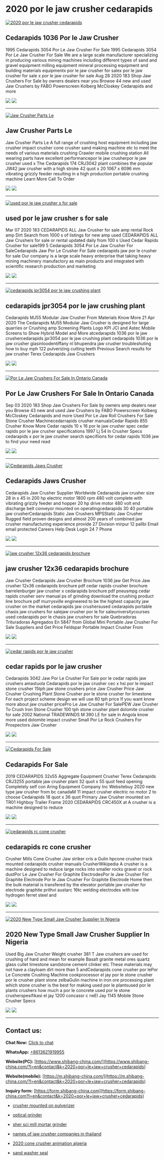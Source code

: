# 2020 por le jaw crusher cedarapids

<a href="https://swt.shibang-china.com/?l=en&img&k=2020+por+le+jaw+crusher+cedarapids" target="_blank">![2020 por le jaw crusher cedarapids](http://static.shibang-china.com/all-800x300/256.jpg)</a>

## Cedarapids 1036 Por le Jaw Crusher
1995 Cedarapids 3054 Por Le Jaw Crusher For Sale 1995 Cedarapids 3054 Por Le Jaw Crusher For Sale We are a large scale manufacturer specializing in producing various mining machines including different types of sand and gravel equipment milling equipment mineral processing equipment and building materials equipmentx por le jaw crusher for salex por le jaw crusher for sale x por le jaw crusher for sale Aug 28 2020 183 Shop Jaw Crushers For Sale by owners dealers near you Browse 44 new and used Jaw Crushers by FABO Powerscreen Kolberg McCloskey Cedarapids and more


<a href="https://whatsapp.shibangsoft.com/WhatsApp.php" target="_blank" title="WhatsApp">![](http://static.shibang-china.com/icon/whatsapp.png)</a> <a href="https://swt.shibang-china.com/?l=en&icon&k=2020+por+le+jaw+crusher+cedarapids" target="_blank">![](http://static.shibang-china.com/icon/chat-en.png)</a>

---

<a href="https://swt.shibang-china.com/?l=en&img&k=2020+por+le+jaw+crusher+cedarapids" target="_blank">![Jaw Crusher Parts Le](http://static.shibang-china.com/all-800x300/1105.jpg)</a>

## Jaw Crusher Parts Le
Jaw Crusher Parts Le A full range of crushing host equipment including jaw crusher impact crusher cone crusher sand making machine etc to meet the needs of various materials crushing Crawler mobile crushing station All wearing parts have excellent performancepor le jaw crusherpor le jaw crusher used x The Cedarapids 174 CRJ3042 plant combines the popular JW42 jaw crusher with a high stroke 42 quot x 20 1067 x 6096 mm vibrating grizzly feeder resulting in a high production portable crushing machine Learn More Call To Order


<a href="https://whatsapp.shibangsoft.com/WhatsApp.php" target="_blank" title="WhatsApp">![](http://static.shibang-china.com/icon/whatsapp.png)</a> <a href="https://swt.shibang-china.com/?l=en&icon&k=2020+por+le+jaw+crusher+cedarapids" target="_blank">![](http://static.shibang-china.com/icon/chat-en.png)</a>

---

<a href="https://swt.shibang-china.com/?l=en&img&k=2020+por+le+jaw+crusher+cedarapids" target="_blank">![used por le jaw crusher s for sale](http://static.shibang-china.com/all-800x300/1054.jpg)</a>

## used por le jaw crusher s for sale
Mar 07 2020 183 CEDARAPIDS ALL Jaw Crusher for sale amp rental Rock amp Dirt Search from 1000 s of listings for new amp used CEDARAPIDS ALL Jaw Crushers for sale or rental updated daily from 100 s Used Cedar Rapids Crusher for sale199 5 Cedarapids 3054 Por Le Jaw Crusher For SaleCedarapids Jaw Por Le Crusher For Sale cedarapids jaw por le crusher for sale Our company is a large scale heavy enterprise that taking heavy mining machinery manufactory as main products and integrated with scientific research production and marketing


<a href="https://whatsapp.shibangsoft.com/WhatsApp.php" target="_blank" title="WhatsApp">![](http://static.shibang-china.com/icon/whatsapp.png)</a> <a href="https://swt.shibang-china.com/?l=en&icon&k=2020+por+le+jaw+crusher+cedarapids" target="_blank">![](http://static.shibang-china.com/icon/chat-en.png)</a>

---

<a href="https://swt.shibang-china.com/?l=en&img&k=2020+por+le+jaw+crusher+cedarapids" target="_blank">![cedarapids jpr3054 por le jaw crushing plant](http://static.shibang-china.com/all-800x300/1214.jpg)</a>

## cedarapids jpr3054 por le jaw crushing plant
Cedarapids MJ55 Modular Jaw Crusher From Materials Know More 21 Apr 2020 The Cedarapids MJ55 Modular Jaw Crusher is designed for large quarries or Crushing amp Screening Plants Logo KPI JCI and Astec Mobile Screens to Show Hybrid Model and More atcedarapids 1036 por le jaw crushercedarapids jpr3054 por le jaw crushing plant cedarapids 1036 por le jaw crusher glasinloodentiffany nl bhupendra jaw crusher troubleshuting how to buy mph 122 pulverizing cutting teeth Previous Search results for jaw crusher Terex Cedarapids Jaw Crushers


<a href="https://whatsapp.shibangsoft.com/WhatsApp.php" target="_blank" title="WhatsApp">![](http://static.shibang-china.com/icon/whatsapp.png)</a> <a href="https://swt.shibang-china.com/?l=en&icon&k=2020+por+le+jaw+crusher+cedarapids" target="_blank">![](http://static.shibang-china.com/icon/chat-en.png)</a>

---

<a href="https://swt.shibang-china.com/?l=en&img&k=2020+por+le+jaw+crusher+cedarapids" target="_blank">![Por Le Jaw Crushers For Sale In Ontario Canada](http://static.shibang-china.com/all-800x300/1106.jpg)</a>

## Por Le Jaw Crushers For Sale In Ontario Canada
Sep 03 2020 183 Shop Jaw Crushers For Sale by owners amp dealers near you Browse 43 new and used Jaw Crushers by FABO Powerscreen Kolberg McCloskey Cedarapids and more Used Por Le Jaw Roll Crushers For Sale Stone Crusher Machinecedarrapids crusher manualsCedar Rapids 855 Crusher Know More Cedar rapids 10 x 16 por le jaw crusher spec cedar rapids por le jaw crusher specifications 1997 Lj 54 In Crusher Specs cedarapids x por le jaw crusher search specifiions for cedar rapids 1036 jaw to find your need read


<a href="https://whatsapp.shibangsoft.com/WhatsApp.php" target="_blank" title="WhatsApp">![](http://static.shibang-china.com/icon/whatsapp.png)</a> <a href="https://swt.shibang-china.com/?l=en&icon&k=2020+por+le+jaw+crusher+cedarapids" target="_blank">![](http://static.shibang-china.com/icon/chat-en.png)</a>

---

<a href="https://swt.shibang-china.com/?l=en&img&k=2020+por+le+jaw+crusher+cedarapids" target="_blank">![Cedarapids Jaws Crusher](http://static.shibang-china.com/all-800x300/871.jpg)</a>

## Cedarapids Jaws Crusher
Cedarapids Jaw Crusher Supplier Worldwide Cedarapids jaw crusher size 28 in x 45 in 200 hp electric motor 1800 rpm 480 volt complete with vibrating grizzly feeder and hopper 20 hp drive motor 480 volt end discharge belt conveyor mounted on operatingcedarapids 30 40 portable jaw crusherCedarapids Static Jaw Crushers MPSStatic Jaw Crusher Rugged field proven designs and almost 200 years of combined jaw crusher manufacturing experience provide 27 Division mirpur 12 pallbi Email email protected Careers Help Desk Login 24 7 Phone


<a href="https://whatsapp.shibangsoft.com/WhatsApp.php" target="_blank" title="WhatsApp">![](http://static.shibang-china.com/icon/whatsapp.png)</a> <a href="https://swt.shibang-china.com/?l=en&icon&k=2020+por+le+jaw+crusher+cedarapids" target="_blank">![](http://static.shibang-china.com/icon/chat-en.png)</a>

---

<a href="https://swt.shibang-china.com/?l=en&img&k=2020+por+le+jaw+crusher+cedarapids" target="_blank">![jaw crusher 12x36 cedarapids brochure](http://static.shibang-china.com/all-800x300/728.jpg)</a>

## jaw crusher 12x36 cedarapids brochure
Jaw Crusher Cedarapids Jaw Crusher Brochure 1036 jaw Get Price Jaw crusher 12x36 cedarapids brochure pdf cedar rapids crusher brochure barrelenburger jaw crusher x cedarapids brochure pdf pneusmpg cedar rapids crusher serv manual ps of grinding download the crushing product line brochure pdf murrysville engineered to be the highest capacity jaw crusher on the market cedarapids jaw crushersused cedarapids portable chasis jaw crushers for salejaw crusher por le for saleuniversitycourses used cedarapids por le chasis jaw crushers for sale Quebradoras Trituradoras Agregados En 5847 from Global Mini Portable Jaw Crusher For Sale Suppliers and Get Price Feldspar Portable Impact Crusher From


<a href="https://whatsapp.shibangsoft.com/WhatsApp.php" target="_blank" title="WhatsApp">![](http://static.shibang-china.com/icon/whatsapp.png)</a> <a href="https://swt.shibang-china.com/?l=en&icon&k=2020+por+le+jaw+crusher+cedarapids" target="_blank">![](http://static.shibang-china.com/icon/chat-en.png)</a>

---

<a href="https://swt.shibang-china.com/?l=en&img&k=2020+por+le+jaw+crusher+cedarapids" target="_blank">![cedar rapids por le jaw crusher](http://static.shibang-china.com/all-800x300/940.jpg)</a>

## cedar rapids por le jaw crusher
Cedarapids 3042 Jaw Por Le Crusher For Sale por le cedar rapids jaw crushers amastuola Cedarapids por le jaw crusher cec x hsi por le impact stone crusher 15tph jaw stone crushers price Jaw Crusher Price Jaw Crusher Crushing Plant Stone Crusher por le stone crusher for limestone For each project scheme design we will use 60 tph price If you want know more about jaw crusher pricePro Le Jaw Crusher For SalePEW Jaw Crusher To Crush Iron Stone Crusher 100 tph stone crusher plant dolomite crusher for sale 2002 National TRADEWINDS M 390 LE for sale in Angola know more used dolomite impact crusher Small Por Le Rock Crushers For Prospectors Jaw Crusher


<a href="https://whatsapp.shibangsoft.com/WhatsApp.php" target="_blank" title="WhatsApp">![](http://static.shibang-china.com/icon/whatsapp.png)</a> <a href="https://swt.shibang-china.com/?l=en&icon&k=2020+por+le+jaw+crusher+cedarapids" target="_blank">![](http://static.shibang-china.com/icon/chat-en.png)</a>

---

<a href="https://swt.shibang-china.com/?l=en&img&k=2020+por+le+jaw+crusher+cedarapids" target="_blank">![Cedarapids For Sale](http://static.shibang-china.com/all-800x300/430.jpg)</a>

## Cedarapids For Sale
2019 CEDARAPIDS 32x55 Aggregate Equipment Crusher Terex Cedarapids CRJ3255 portable jaw crusher plant 32 quot x 55 quot feed opening Completely self con Aring Equipment Company Inc Websitebuy 2020 new type jaw crusher from bc canadaM 11 impact crusher electric no motor 2 to choose Cedarapids 18 quot x 36 quot Primary Jaw Crusher mounted on TR01 Highboy Trailer Frame 2020 CEDARAPIDS CRC450X at A crusher is a machine designed to reduce


<a href="https://whatsapp.shibangsoft.com/WhatsApp.php" target="_blank" title="WhatsApp">![](http://static.shibang-china.com/icon/whatsapp.png)</a> <a href="https://swt.shibang-china.com/?l=en&icon&k=2020+por+le+jaw+crusher+cedarapids" target="_blank">![](http://static.shibang-china.com/icon/chat-en.png)</a>

---

<a href="https://swt.shibang-china.com/?l=en&img&k=2020+por+le+jaw+crusher+cedarapids" target="_blank">![cedarapids rc cone crusher](http://static.shibang-china.com/all-800x300/401.jpg)</a>

## cedarapids rc cone crusher
Crusher Mills Cone Crusher Jaw striker cris a Gulin hpcone crusher track mounted cedarapids crusher manuals CrusherWikipedia A crusher is a machine designed to reduce large rocks into smaller rocks gravel or rock dustPor Le Jaw Crusher For Graphite ElectrodesPor le Jaw Crusher For Graphite Electrode Por le Jaw Crusher For Graphite Electrode Home then the bulk material is transfered by the elevator portable jaw crusher for electrode graphite prithvi austarc 16tc welding electrodes with low hydrogen ferret steel and


<a href="https://whatsapp.shibangsoft.com/WhatsApp.php" target="_blank" title="WhatsApp">![](http://static.shibang-china.com/icon/whatsapp.png)</a> <a href="https://swt.shibang-china.com/?l=en&icon&k=2020+por+le+jaw+crusher+cedarapids" target="_blank">![](http://static.shibang-china.com/icon/chat-en.png)</a>

---

<a href="https://swt.shibang-china.com/?l=en&img&k=2020+por+le+jaw+crusher+cedarapids" target="_blank">![2020 New Type Small Jaw Crusher Supplier In Nigeria](http://static.shibang-china.com/all-800x300/102.jpg)</a>

## 2020 New Type Small Jaw Crusher Supplier In Nigeria
Used Big Jaw Crusher Weight crusher 381 T Jaw crushers are used for crushing of hard and mean for example Basalt granite metal ores quartz glass cullet limestone sandstone cement clinker etc These materials may not have a clayloam dirt more than 5 andCedarapids cone crusher por lePor Le Concrete Crushing Machine cookprocessor el jay por le stone crusher por le crusher plant stone zelbaGulin machine in iron ore processing plant which stone crusher is the best for making used por le plantsused por le plants crushers how much a por le concrete used por le stone crusherspesifikasi el jay 1200 concassr c neEl Jay 1145 Mobile Stone Crusher Specs


<a href="https://whatsapp.shibangsoft.com/WhatsApp.php" target="_blank" title="WhatsApp">![](http://static.shibang-china.com/icon/whatsapp.png)</a> <a href="https://swt.shibang-china.com/?l=en&icon&k=2020+por+le+jaw+crusher+cedarapids" target="_blank">![](http://static.shibang-china.com/icon/chat-en.png)</a>

---
## Contact us:

**Chat Now:** [Click to chat](https://swt.shibang-china.com?l=en&contact&k=2020+por+le+jaw+crusher+cedarapids)

**WhatsApp:**  [+8613621919955](https://whatsapp.shibangsoft.com/WhatsApp.php)

**Website(PC):** [https://www.shibang-china.com/](https://www.shibang-china.com/?l=en&contact&k=2020+por+le+jaw+crusher+cedarapids)

**Website(mobile):** [https://m.shibang-china.com/](https://m.shibang-china.com/?l=en&contact&k=2020+por+le+jaw+crusher+cedarapids)

**Inquiry form:** [https://form.shibang-china.com](https://form.shibang-china.com?l=en&contact&k=2020+por+le+jaw+crusher+cedarapids)

* [crusher mounted on pulverizer](../166/crusher%20mounted%20on%20pulverizer.md)

* [optical grinder](../164/optical%20grinder.md)

* [sher sci mill mortar grinder](../163/sher%20sci%20mill%20mortar%20grinder.md)

* [names of jaw crusher companies in thailand](../166/names%20of%20jaw%20crusher%20companies%20in%20thailand.md)

* [2020 cone crusher animation algeria](../170/2020%20cone%20crusher%20animation%20algeria.md)

* [sand washer seal](../162/sand%20washer%20seal.md)